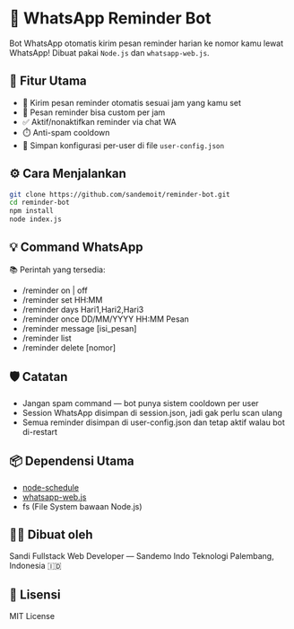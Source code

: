 # 📅 WhatsApp Reminder Bot

Bot WhatsApp otomatis kirim pesan reminder harian ke nomor kamu lewat WhatsApp! Dibuat pakai `Node.js` dan `whatsapp-web.js`.

## 🚀 Fitur Utama

- 🔔 Kirim pesan reminder otomatis sesuai jam yang kamu set
- 💬 Pesan reminder bisa custom per jam
- ✅ Aktif/nonaktifkan reminder via chat WA
- ⏱️ Anti-spam cooldown
- 💾 Simpan konfigurasi per-user di file `user-config.json`

## ⚙️ Cara Menjalankan

```bash
git clone https://github.com/sandemoit/reminder-bot.git
cd reminder-bot
npm install
node index.js
```

## 💡 Command WhatsApp

📚 Perintah yang tersedia:
- /reminder on | off
- /reminder set HH:MM
- /reminder days Hari1,Hari2,Hari3
- /reminder once DD/MM/YYYY HH:MM Pesan
- /reminder message [isi_pesan]
- /reminder list
- /reminder delete [nomor]

## 🛡️ Catatan

- Jangan spam command — bot punya sistem cooldown per user
- Session WhatsApp disimpan di session.json, jadi gak perlu scan ulang
- Semua reminder disimpan di user-config.json dan tetap aktif walau bot di-restart

## 📦 Dependensi Utama

- [node-schedule](https://www.npmjs.com/package/node-schedule)
- [whatsapp-web.js](https://github.com/pedroslopez/whatsapp-web.js)
- fs (File System bawaan Node.js)

## 🧑‍💻 Dibuat oleh

Sandi
Fullstack Web Developer — Sandemo Indo Teknologi
Palembang, Indonesia 🇮🇩

## 🧠 Lisensi
MIT License
